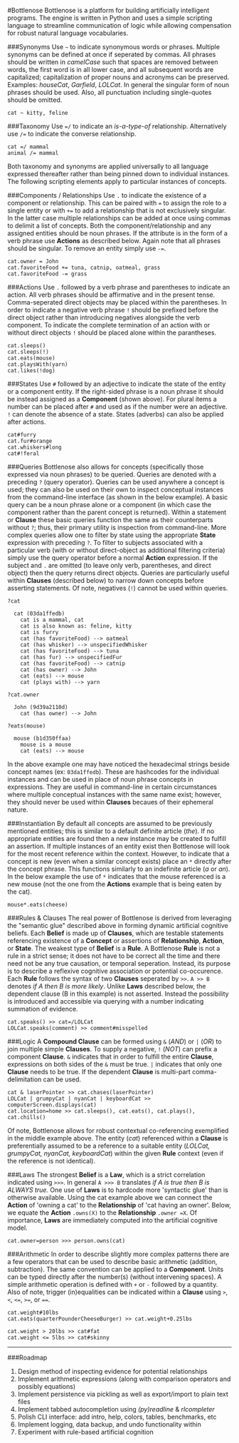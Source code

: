 #Bottlenose
Bottlenose is a platform for building artificially intelligent programs. The engine is written in Python and uses a simple scripting language to streamline communication of logic while allowing compensation for robust natural language vocabularies.

###Synonyms
Use `~` to indicate synonymous words or phrases. Multiple synonyms can be defined at once if seperated by commas. All phrases should be written in *camelCase* such that spaces are removed between words, the first word is in all lower case, and all subsequent words are capitalized; capitalization of proper nouns and acronyms can be preserved. Examples: *houseCat*, *Garfield*, *LOLCat*. In general the singular form of noun phrases should be used. Also, all punctuation including single-quotes should be omitted.
```
cat ~ kitty, feline
```

###Taxonomy
Use `=/` to indicate an *is-a-type-of* relationship. Alternatively use `/=` to indicate the converse relationship. 
```
cat =/ mammal
animal /= mammal
```

Both taxonomy and synonyms are applied universally to all language expressed thereafter rather than being pinned down to individual instances. The following scripting elements apply to particular instances of concepts.

###Components / Relationships
Use `.` to indicate the existence of a component or relationship. This can be paired with `=` to assign the role to a single entity or with `+=` to add a relationship that is not exclusively singular. In the latter case multiple relationships can be added at once using commas to delimit a list of concepts. Both the component/relationship and any assigned entities should be noun phrases. If the attribute is in the form of a verb phrase use **Actions** as described below. Again note that all phrases should be singular. To remove an entity simply use `-=`.
```
cat.owner = John
cat.favoriteFood += tuna, catnip, oatmeal, grass
cat.favoriteFood -= grass
```

###Actions
Use `.` followed by a verb phrase and parentheses to indicate an action. All verb phrases should be affirmative and in the present tense. Comma-seperated direct objects may be placed within the parentheses. In order to indicate a negative verb phrase `!` should be prefixed before the direct object rather than introducing negatives alongside the verb component. To indicate the complete termination of an action with or without direct objects `!` should be placed alone within the parantheses.
```
cat.sleeps()
cat.sleeps(!)
cat.eats(mouse)
cat.playsWith(yarn)
cat.likes(!dog)
```

###States
Use `#` followed by an adjective to indicate the state of the entity or a component entity. If the right-sided phrase is a noun phrase it should be instead assigned as a **Component** (shown above). For plural items a number can be placed after `#` and used as if the number were an adjective. `!` can denote the absence of a state. States (adverbs) can also be applied after actions.
```
cat#furry
cat.fur#orange
cat.whiskers#long
cat#!feral
```

###Queries
Bottlenose also allows for concepts (specifically those expressed via noun phrases) to be queried. Queries are denoted with a preceding `?` (query operator). Queries can be used anywhere a concept is used; they can also be used on their own to inspect conceptual instances from the command-line interface (as shown in the below example). A basic query can be a noun phrase alone or a component (in which case the component rather than the parent concept is returned). Within a statement or **Clause** these basic queries function the same as their counterparts without `?`; thus, their primary utility is inspection from command-line. More complex queries allow one to filter by state using the appropriate **State** expression with preceding `?`. To filter to subjects associated with a particular verb (with or without direct-object as additional filtering criteria) simply use the query operator before a normal **Action** expression. If the subject and `.` are omitted (to leave only verb, parentheses, and direct object) then the query returns direct objects. Queries are particularly useful within **Clauses** (described below) to narrow down concepts before asserting statements. Of note, negatives (`!`) cannot be used within queries.
```
?cat

  cat (03da1ffedb)
    cat is a mammal, cat
    cat is also known as: feline, kitty
    cat is furry
    cat (has favoriteFood) --> oatmeal
    cat (has whisker) --> unspecifiedWhisker
    cat (has favoriteFood) --> tuna
    cat (has fur) --> unspecifiedFur
    cat (has favoriteFood) --> catnip
    cat (has owner) --> John
    cat (eats) --> mouse
    cat (plays with) --> yarn

?cat.owner

  John (9d39a2110d)
    cat (has owner) --> John

?eats(mouse)

  mouse (b1d350ffaa)
    mouse is a mouse
    cat (eats) --> mouse
```

In the above example one may have noticed the hexadecimal strings beside concept names (ex: `03da1ffedb`). These are hashcodes for the individual instances and can be used in place of noun phrase concepts in expressions. They are useful in command-line in certain circumstances where multiple conceptual instances with the same name exist; however, they should never be used within **Clauses** becaues of their ephemeral nature.

###Instantiation
By default all concepts are assumed to be previously mentioned entities; this is similar to a default definite article (*the*). If no appropriate entities are found then a new instance may be created to fulfill an assertion. If multiple instances of an entity exist then Bottlenose will look for the most recent reference within the context. However, to indicate that a concept is new (even when a similar concept exists) place an `*` directly after the concept phrase. This functions similarly to an indefinite article (*a* or *an*). In the below example the use of `*` indicates that the mouse referenced is a new mouse (not the one from the **Actions** example that is being eaten by the cat).
```
mouse*.eats(cheese)
```

###Rules & Clauses
The real power of Bottlenose is derived from leveraging the "semantic glue" described above in forming dynamic artificial cognitive beliefs. Each **Belief** is made up of **Clauses**, which are testable statements referencing existence of a **Concept** or assertions of **Relationship**, **Action**, or **State**. The weakest type of **Belief** is a **Rule**. A Bottlenose **Rule** is not a rule in a  strict sense; it does not have to be correct all the time and there need not be any true causation, or temporal seperation. Instead, its purpose is to describe a reflexive cognitive association or potential co-occurence. Each **Rule** follows the syntax of two **Clauses** seperated by `>>`. `A >> B` denotes *if A then B is more likely*. Unlike **Laws** described below, the dependent clause (B in this example) is not asserted. Instead the possibility is introduced and accessible via querying with a number indicating summation of evidence.
```
cat.speaks() >> cat=/LOLCat
LOLCat.speaks(comment) >> comment#misspelled
```

###Logic
A **Compound Clause** can be formed using `&` (*AND*) or `|` (*OR*) to join multiple simple **Clauses**. To supply a negative, `!` (*NOT*) can prefix a component **Clause**. `&` indicates that in order to fulfill the entire **Clause**, expressions on both sides of the `&` must be true. `|` indicates that only one **Clause** needs to be true. If the dependent **Clause** is multi-part comma-delimitation can be used.
```
cat & laserPointer >> cat.chases(laserPointer)
LOLCat | grumpyCat | nyanCat | keyboardCat >> computerScreen.displays(cat)
cat.location=home >> cat.sleeps(), cat.eats(), cat.plays(), cat.chills()
```

Of note, Bottlenose allows for robust contextual co-referencing exemplified in the middle example above. The entity (*cat*) referenced within a **Clause** is preferentially assumed to be a reference to a suitable entity (*LOLCat, grumpyCat, nyanCat, keyboardCat*) within the given **Rule** context (even if the reference is not identical).

###Laws
The strongest **Belief** is a **Law**, which is a strict correlation indicated using `>>>`. In general `A >>> B` translates *if A is true then B is ALWAYS true.* One use of **Laws** is to hardcode more 'syntactic glue' than is otherwise available. Using the cat example above we can connect the **Action** of 'owning a cat' to the **Relationship** of 'cat having an owner'. Below, we equate the **Action** `.owns(X)` to the **Relationship** `.owner =X`. Of importance, **Laws** are immediately computed into the artificial cognitive model. 
```
cat.owner=person >>> person.owns(cat)
```

###Arithmetic
In order to describe slightly more complex patterns there are a few operators that can be used to describe basic arithmetic (addition, subtraction). The same convention can be applied to a **Component**. Units can be typed directly after the number(s) (without intervening spaces). A simple arithmetic operation is defined with `+` or `-` followed by a quantity. Also of note, trigger (in)equalities can be indicated within a **Clause** using `>`, `<`, `<=`, `>=`, or `==`. 
```
cat.weight#10lbs
cat.eats(quarterPounderCheeseBurger) >> cat.weight+0.25lbs

cat.weight > 20lbs >> cat#fat
cat.weight <= 5lbs >> cat#skinny
```

---
###Roadmap

1. Design method of inspecting evidence for potential relationships
2. Implement arithmetic expressions (along with comparison operators and possibly equations)
3. Implement persistence via pickling as well as export/import to plain text files
4. Implement tabbed autocompletion using *(py)readline* & *rlcompleter*
5. Polish CLI interface: add intro, help, colors, tables, benchmarks, etc
6. Implement logging, data backup, and undo functionality within
7. Experiment with rule-based artificial cognition